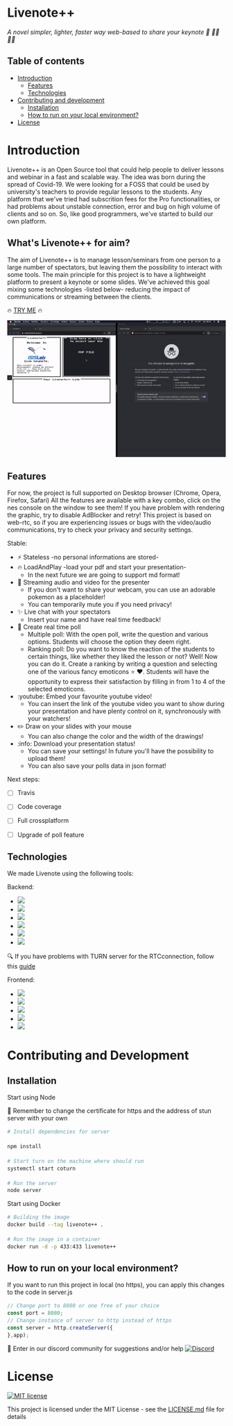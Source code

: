 # Livenote++
_A novel simpler, lighter, faster way web-based to share your keynote 🚀 👨‍🏫 👩‍🏫_

## Table of contents
* [Introduction](#Introduction)
  * [Features](#Features)
  * [Technologies](#Technologies)
* [Contributing and development](#Contributing-and-development)
  * [Installation](#Installation)
  * [How to run on your local environment?](#How-to-run-on-your-local-environment?)
* [License](#License)

# Introduction

Livenote++ is an Open Source tool that could help people to deliver lessons and webinar in a fast and scalable way.
The idea was born during the spread of Covid-19. We were looking for a FOSS that could be used by university's teachers to provide regular lessons to the students. Any platform that we've tried had subscrition fees for the Pro functionalities, or had problems about unstable connection, error and bug on high volume of clients and so on. So, like good programmers, we've started to build our own platform.

## What's Livenote++ for aim?

The aim of Livenote++ is to manage lesson/seminars from one person to a large number of spectators, but leaving them the possibility to interact with some tools. The main principle for this project is to have a lightweight platform to present a keynote or some slides. We've achieved this goal mixing some technologies -listed below- reducing the impact of communications or streaming between the clients.

:fire: [TRY ME](https://isislab-unisa.github.io/livenote-plus-plus/) :fire: 

![preview](./public/img/livegif2.gif)

## Features

For now, the project is full supported on Desktop browser (Chrome, Opera, Firefox, Safari)
All the features are available with a key combo, click on the nes console on the window to see them!
If you have problem with rendering the graphic, try to disable AdBlocker and retry!
This project is based on web-rtc, so if you are experiencing issues or bugs with the video/audio communications, try to check your privacy and security settings.

Stable:
* :zap: Stateless -no personal informations are stored-
* :fire: LoadAndPlay -load your pdf and start your presentation-
  * In the next future we are going to support md format!
* :rocket: Streaming audio and video for the presenter
  * If you don't want to share your webcam, you can use an adorable pokemon as a placeholder!
  * You can temporarily mute you if you need privacy!
* :sparkles: Live chat with your spectators
  * Insert your name and have real time feedback!
* :tada: Create real time poll
  * Multiple poll: With the open poll, write the question and various options. Students will choose the option they deem right.
  * Ranking poll: Do you want to know the reaction of the students to certain things, like whether they liked the lesson or not? Well! Now you can do it. Create a ranking by writing a question and selecting one of the various fancy emoticons :star: :heart:. Students will have the opportunity to express their satisfaction by filling in from 1 to 4 of the selected emoticons.
* :youtube: Embed your favourite youtube video!
  * You can insert the link of the youtube video you want to show during your presentation and have plenty control on it, synchronously with your watchers!
* :pencil2: Draw on your slides with your mouse
  * You can also change the color and the width of the drawings!
* :info: Download your presentation status!
  * You can save your settings! In future you'll have the possibility to upload them!
  * You can also save your polls data in json format!

Next steps:
* [ ] Travis
* [ ] Code coverage
* [ ] Full crossplatform 
* [ ] Upgrade of poll feature


## Technologies

We made Livenote using the following tools:

Backend:
* ![](https://img.shields.io/badge/express-4.17.1-green)
* ![](https://img.shields.io/badge/socket.io-2.3.0-green)
* ![](https://img.shields.io/badge/dropzone-5.7.0-green)
* ![](https://img.shields.io/badge/pdf.js-2.5-green)
* ![](https://img.shields.io/badge/webrtc-1.0-green)
* ![](https://img.shields.io/badge/youtube-1.0-green)

:mag: If you have problems with TURN server for the RTCconnection, follow this [guide](https://webrtc.org/getting-started/turn-server)

Frontend:
* ![](https://img.shields.io/badge/html-1.0-green)
* ![](https://img.shields.io/badge/css-1.0-green)
* ![](https://img.shields.io/badge/nes.css-2.3.0-green)
* ![](https://img.shields.io/badge/bootstrap-3.4.1-green)
* ![](https://img.shields.io/badge/jquery-3.5.1-green)
# Contributing and Development

## Installation

Start using Node

:see_no_evil: Remember to change the certificate for https and the address of stun server with your own

```bash
# Install dependencies for server

npm install

# Start turn on the machine where should run
systemctl start coturn

# Run the server
node server
```

Start using Docker

```bash
# Building the image
docker build --tag livenote++ .

# Run the image in a container
docker run -d -p 433:433 livenote++
```

## How to run on your local environment?

If you want to run this project in local (no https), you can apply this changes to the code in server.js

```js
// Change port to 8080 or one free of your choice
const port = 8080;
// Change instance of server to http instead of https
const server = http.createServer({ 
},app);
```

:beers: Enter in our discord community for suggestions and/or help 
<a href="https://discord.gg/BTt5fUp">![Discord](https://img.shields.io/discord/693092516286693387?logo=discord)</a>

# License
[![MIT license](https://img.shields.io/badge/License-MIT-blue.svg)](https://lbesson.mit-license.org/) 

This project is licensed under the MIT License - see the [LICENSE.md](LICENSE) file for details
